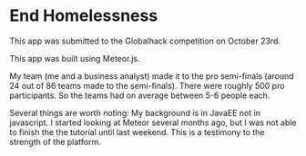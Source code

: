 End Homelessness
==============

This app was submitted to the Globalhack competition on October 23rd.

This app was built using Meteor.js.

My team (me and a business analyst) made it to the pro semi-finals (around 24 out of 86 teams made to the semi-finals). There were roughly 500 pro participants. So the teams had on average between 5-6 people each.

Several things are worth noting:
My background is in JavaEE not in javascript. I started looking at Meteor several months ago, but I was not able to finish the the tutorial until last weekend. This is a testimony to the strength of the platform. 
